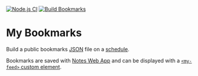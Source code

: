 
[![Node.js CI][ci-img]][ci]
[![Build Bookmarks][cron-img]][cron-ci]

# My Bookmarks #

Build a public bookmarks [JSON][] file on a [schedule][cron-ci].

Bookmarks are saved with [Notes Web App][app] and can be displayed with a [`<my-feed>` custom element][elements].

[app]: https://github.com/nfreear/notes-app
[elements]: https://github.com/nfreear/elements

[json]: https://nfreear.github.io/bookmarks/bookmarks.json
[cron-ci]: https://github.com/nfreear/bookmarks/blob/main/.github/workflows/cron.yml#L4
[cron-img]: https://github.com/nfreear/bookmarks/actions/workflows/cron.yml/badge.svg

[ci]: https://github.com/nfreear/elements/actions/workflows/node.js.yml
[ci-img]: https://github.com/nfreear/elements/actions/workflows/node.js.yml/badge.svg
